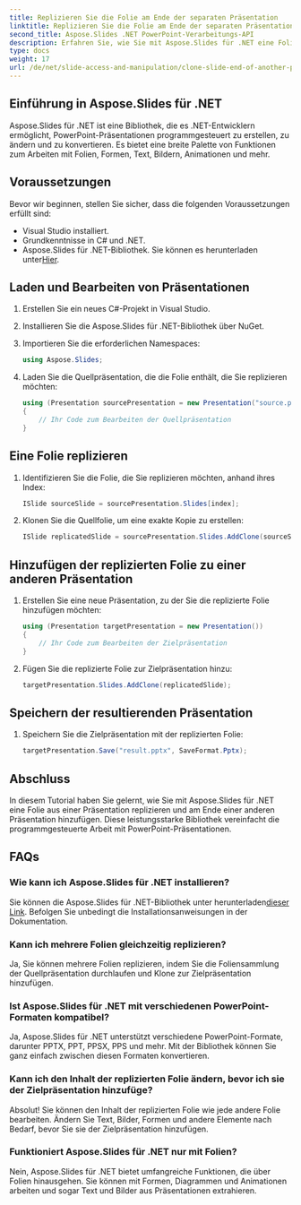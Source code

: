 ```yaml
---
title: Replizieren Sie die Folie am Ende der separaten Präsentation
linktitle: Replizieren Sie die Folie am Ende der separaten Präsentation
second_title: Aspose.Slides .NET PowerPoint-Verarbeitungs-API
description: Erfahren Sie, wie Sie mit Aspose.Slides für .NET eine Folie aus einer PowerPoint-Präsentation replizieren und zu einer anderen hinzufügen. Diese Schritt-für-Schritt-Anleitung bietet Quellcode und klare Anweisungen für die reibungslose Manipulation von Folien.
type: docs
weight: 17
url: /de/net/slide-access-and-manipulation/clone-slide-end-of-another-presentation/
---
```


## Einführung in Aspose.Slides für .NET

Aspose.Slides für .NET ist eine Bibliothek, die es .NET-Entwicklern ermöglicht, PowerPoint-Präsentationen programmgesteuert zu erstellen, zu ändern und zu konvertieren. Es bietet eine breite Palette von Funktionen zum Arbeiten mit Folien, Formen, Text, Bildern, Animationen und mehr.

## Voraussetzungen

Bevor wir beginnen, stellen Sie sicher, dass die folgenden Voraussetzungen erfüllt sind:

- Visual Studio installiert.
- Grundkenntnisse in C# und .NET.
-  Aspose.Slides für .NET-Bibliothek. Sie können es herunterladen unter[Hier](https://releases.aspose.com/slides/net/).

## Laden und Bearbeiten von Präsentationen

1. Erstellen Sie ein neues C#-Projekt in Visual Studio.
2. Installieren Sie die Aspose.Slides für .NET-Bibliothek über NuGet.
3. Importieren Sie die erforderlichen Namespaces:
   
   ```csharp
   using Aspose.Slides;
   ```

4. Laden Sie die Quellpräsentation, die die Folie enthält, die Sie replizieren möchten:

   ```csharp
   using (Presentation sourcePresentation = new Presentation("source.pptx"))
   {
       // Ihr Code zum Bearbeiten der Quellpräsentation
   }
   ```

## Eine Folie replizieren

1. Identifizieren Sie die Folie, die Sie replizieren möchten, anhand ihres Index:

   ```csharp
   ISlide sourceSlide = sourcePresentation.Slides[index];
   ```

2. Klonen Sie die Quellfolie, um eine exakte Kopie zu erstellen:

   ```csharp
   ISlide replicatedSlide = sourcePresentation.Slides.AddClone(sourceSlide);
   ```

## Hinzufügen der replizierten Folie zu einer anderen Präsentation

1. Erstellen Sie eine neue Präsentation, zu der Sie die replizierte Folie hinzufügen möchten:

   ```csharp
   using (Presentation targetPresentation = new Presentation())
   {
       // Ihr Code zum Bearbeiten der Zielpräsentation
   }
   ```

2. Fügen Sie die replizierte Folie zur Zielpräsentation hinzu:

   ```csharp
   targetPresentation.Slides.AddClone(replicatedSlide);
   ```

## Speichern der resultierenden Präsentation

1. Speichern Sie die Zielpräsentation mit der replizierten Folie:

   ```csharp
   targetPresentation.Save("result.pptx", SaveFormat.Pptx);
   ```

## Abschluss

In diesem Tutorial haben Sie gelernt, wie Sie mit Aspose.Slides für .NET eine Folie aus einer Präsentation replizieren und am Ende einer anderen Präsentation hinzufügen. Diese leistungsstarke Bibliothek vereinfacht die programmgesteuerte Arbeit mit PowerPoint-Präsentationen.

## FAQs

### Wie kann ich Aspose.Slides für .NET installieren?

 Sie können die Aspose.Slides für .NET-Bibliothek unter herunterladen[dieser Link](https://releases.aspose.com/slides/net/). Befolgen Sie unbedingt die Installationsanweisungen in der Dokumentation.

### Kann ich mehrere Folien gleichzeitig replizieren?

Ja, Sie können mehrere Folien replizieren, indem Sie die Foliensammlung der Quellpräsentation durchlaufen und Klone zur Zielpräsentation hinzufügen.

### Ist Aspose.Slides für .NET mit verschiedenen PowerPoint-Formaten kompatibel?

Ja, Aspose.Slides für .NET unterstützt verschiedene PowerPoint-Formate, darunter PPTX, PPT, PPSX, PPS und mehr. Mit der Bibliothek können Sie ganz einfach zwischen diesen Formaten konvertieren.

### Kann ich den Inhalt der replizierten Folie ändern, bevor ich sie der Zielpräsentation hinzufüge?

Absolut! Sie können den Inhalt der replizierten Folie wie jede andere Folie bearbeiten. Ändern Sie Text, Bilder, Formen und andere Elemente nach Bedarf, bevor Sie sie der Zielpräsentation hinzufügen.

### Funktioniert Aspose.Slides für .NET nur mit Folien?

Nein, Aspose.Slides für .NET bietet umfangreiche Funktionen, die über Folien hinausgehen. Sie können mit Formen, Diagrammen und Animationen arbeiten und sogar Text und Bilder aus Präsentationen extrahieren.